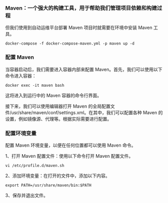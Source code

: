 ### Maven：一个强大的构建工具，用于帮助我们管理项目依赖和构建过程
但我们使用到自动运维平台部署 Maven 项目时就需要在环境中安装 Maven 工具。
```shell
docker-compose -f docker-compose-maven.yml -p maven up -d
```
### 配置 Maven
当容器启动后，我们需要进入容器内部来配置 Maven。首先，我们可以使用以下命令进入容器：
```shell
docker exec -it maven bash
```
这将进入到运行中的 Maven 容器的命令行界面。

接下来，我们可以使用编辑器打开 Maven 的全局配置文件/usr/share/maven/conf/settings.xml。在其中，我们可以配置各种 Maven 的设置，例如镜像源、代理等。根据实际需要进行配置。
### 配置环境变量
配置 Maven 环境变量，以便在任何位置都可以使用 Maven 命令。

1、打开 Maven 配置文件：使用以下命令打开 Maven 配置文件。
```shell
vi /etc/profile.d/maven.sh
```
2、添加环境变量：在打开的文件中，添加以下内容。
```shell
export PATH=/usr/share/maven/bin:$PATH
```
3、保存并退出文件。